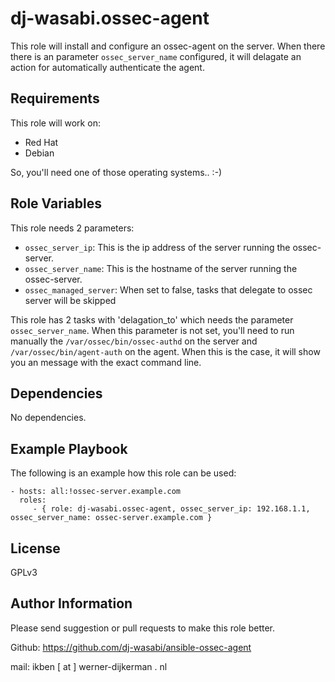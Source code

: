 dj-wasabi.ossec-agent
=========

This role will install and configure an ossec-agent on the server. When there there is an parameter `ossec_server_name` configured, it will delagate an action for automatically authenticate the agent. 

Requirements
------------

This role will work on:
 * Red Hat
 * Debian

So, you'll need one of those operating systems.. :-)

Role Variables
--------------

This role needs 2 parameters:
* `ossec_server_ip`: This is the ip address of the server running the ossec-server.
* `ossec_server_name`: This is the hostname of the server running the ossec-server. 
* `ossec_managed_server`: When set to false, tasks that delegate to ossec server will be skipped

This role has 2 tasks with 'delagation_to' which needs the parameter `ossec_server_name`. When this parameter is not set, you'll need to run manually the `/var/ossec/bin/ossec-authd` on the server and `/var/ossec/bin/agent-auth` on the agent. When this is the case, it will show you an message with the exact command line.

Dependencies
------------

No dependencies.

Example Playbook
----------------

The following is an example how this role can be used:

    - hosts: all:!ossec-server.example.com
      roles:
         - { role: dj-wasabi.ossec-agent, ossec_server_ip: 192.168.1.1, ossec_server_name: ossec-server.example.com }

License
-------

GPLv3

Author Information
------------------

Please send suggestion or pull requests to make this role better. 

Github: https://github.com/dj-wasabi/ansible-ossec-agent

mail: ikben [ at ] werner-dijkerman . nl
